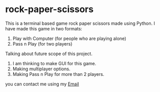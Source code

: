 # rock-paper-scissors

This is a terminal based game rock paper scissors made using Python.
I have made this game in two formats:
1. Play with Computer (for people who are playing alone)
2. Pass n Play (for two players)

Talking about future scope of this project. 
1. I am thinking to make GUI for this game.
2. Making multiplayer options.
3. Making Pass n Play for more than 2 players.

you can contact me using my [Email](vaishnavarora4@gmail.com)
